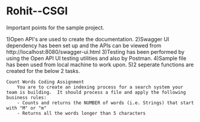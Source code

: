 # Rohit--CSGI

Important points for the sample project.

1)Open API's are used to create the documentation.
2)Swagger UI dependency has been set up and the APIs can be viewed from http://localhost:8080/swagger-ui.html
3)Testing has been performed by using the Open API UI testing utilities and also by Postman.
4)Sample file has been used from local machine to work upon.
5)2 seperate functions are created for the below 2 tasks.

    Count Words Coding Assignment
        You are to create an indexing process for a search system your team is building.  It should process a file and apply the following business rules:
        - Counts and returns the NUMBER of words (i.e. Strings) that start with "M" or "m"
        - Returns all the words longer than 5 characters